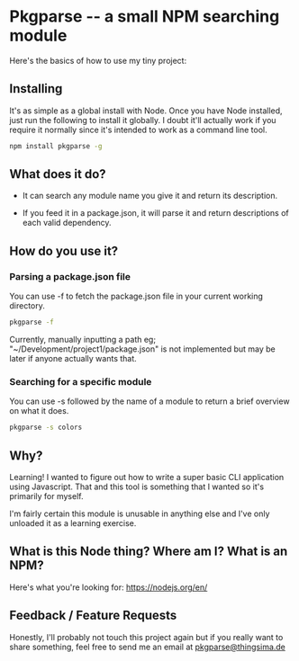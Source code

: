 Pkgparse -- a small NPM searching module
===================

Here's the basics of how to use my tiny project:

## Installing

It's as simple as a global install with Node. Once you have Node installed, just run the following to install it globally. I doubt it'll actually work if you require it normally since it's intended to work as a command line tool.

```sh
npm install pkgparse -g
```

## What does it do?

* It can search any module name you give it and return its description.

* If you feed it in a package.json, it will parse it and return descriptions of each valid dependency.

## How do you use it?

### Parsing a package.json file

You can use -f to fetch the package.json file in your current working directory.

```sh
pkgparse -f
```

Currently, manually inputting a path eg; "~/Development/project1/package.json" is not implemented but may be later if anyone actually wants that.

### Searching for a specific module

You can use -s followed by the name of a module to return a brief overview on what it does.

```sh
pkgparse -s colors
```

## Why?

Learning! I wanted to figure out how to write a super basic CLI application using Javascript. That and this tool is something that I wanted so it's primarily for myself.

I'm fairly certain this module is unusable in anything else and I've only unloaded it as a learning exercise.

## What is this Node thing? Where am I? What is an NPM?

Here's what you're looking for: https://nodejs.org/en/

## Feedback / Feature Requests

Honestly, I'll probably not touch this project again but if you really want to share something, feel free to send me an email at <a href="mailto:pkgparse@thingsima.de">pkgparse@thingsima.de</a>
